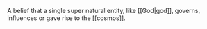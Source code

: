 A belief that a single super natural entity, like [[God|god]], governs, influences or gave rise to the [[cosmos]].